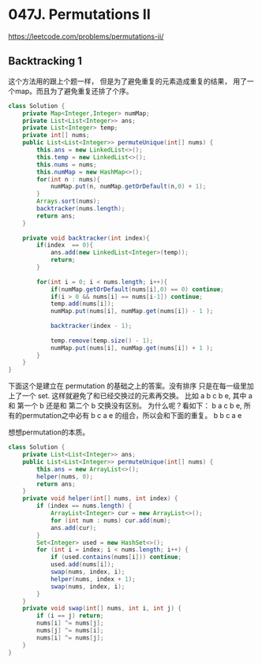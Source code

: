 # 047J. Permutations II
https://leetcode.com/problems/permutations-ii/

## Backtracking 1
这个方法用的跟上个题一样，
但是为了避免重复的元素造成重复的结果，
用了一个map。而且为了避免重复还排了个序。
```java
class Solution {
    private Map<Integer,Integer> numMap;
    private List<List<Integer>> ans;
    private List<Integer> temp;
    private int[] nums;    
    public List<List<Integer>> permuteUnique(int[] nums) {
        this.ans = new LinkedList<>();
        this.temp = new LinkedList<>();
        this.nums = nums;
        this.numMap = new HashMap<>();
        for(int n : nums){
            numMap.put(n, numMap.getOrDefault(n,0) + 1);
        }
        Arrays.sort(nums);
        backtracker(nums.length);
        return ans;
    }
    
    private void backtracker(int index){
        if(index  == 0){
            ans.add(new LinkedList<Integer>(temp));
            return;
        }
        
        for(int i = 0; i < nums.length; i++){
            if(numMap.getOrDefault(nums[i],0) == 0) continue;
            if(i > 0 && nums[i] == nums[i-1]) continue;
            temp.add(nums[i]);
            numMap.put(nums[i], numMap.get(nums[i]) - 1 );
            
            backtracker(index - 1);
            
            temp.remove(temp.size() - 1);
            numMap.put(nums[i], numMap.get(nums[i]) + 1 );
        }
    } 
}
```


下面这个是建立在 permutation 的基础之上的答案。没有排序
只是在每一级里加上了一个 set. 这样就避免了和已经交换过的元素再交换。
比如 a b c b e, 其中 a 和 第一个 b 还是和 第二个 b 交换没有区别。
为什么呢？看如下：
b a c b e, 所有的permutation之中必有 b c a e 的组合，所以会和下面的重复。
b b c a e

想想permutation的本质。


```java
class Solution {
    private List<List<Integer>> ans;
    public List<List<Integer>> permuteUnique(int[] nums) {
        this.ans = new ArrayList<>();
        helper(nums, 0);
        return ans;
    }
    private void helper(int[] nums, int index) {
        if (index == nums.length) {
            ArrayList<Integer> cur = new ArrayList<>();
            for (int num : nums) cur.add(num);
            ans.add(cur);
        }
        Set<Integer> used = new HashSet<>();
        for (int i = index; i < nums.length; i++) {
            if (used.contains(nums[i])) continue;
            used.add(nums[i]);
            swap(nums, index, i);
            helper(nums, index + 1);
            swap(nums, index, i);
        }
    }
    private void swap(int[] nums, int i, int j) {
        if (i == j) return;
        nums[i] ^= nums[j];
        nums[j] ^= nums[i];
        nums[i] ^= nums[j];
    }
}
```